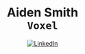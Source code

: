 <div align="center">
  <h1>Aiden Smith <br/><code>Voxel</code> </h1>
  <p>
    <a href="https://www.linkedin.com/in/aiden-smith-1960631bb/"><img alt="LinkedIn" src="https://img.shields.io/badge/LinkedIn-0077B5?style=for-the-badge&logo=linkedin&logoColor=white"></a>
  </p>
</div>
